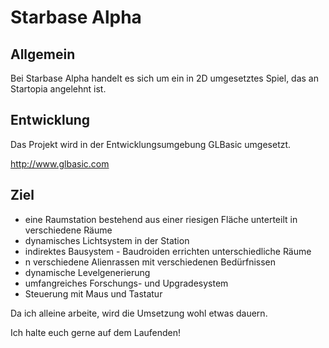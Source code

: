 Starbase Alpha
==============

Allgemein
---------

Bei Starbase Alpha handelt es sich um ein in 2D umgesetztes Spiel, das an Startopia angelehnt ist.

Entwicklung
-----------

Das Projekt wird in der Entwicklungsumgebung GLBasic umgesetzt.

http://www.glbasic.com

Ziel
----

- eine Raumstation bestehend aus einer riesigen Fläche unterteilt in verschiedene Räume
- dynamisches Lichtsystem in der Station
- indirektes Bausystem - Baudroiden errichten unterschiedliche Räume
- n verschiedene Alienrassen mit verschiedenen Bedürfnissen
- dynamische Levelgenerierung
- umfangreiches Forschungs- und Upgradesystem
- Steuerung mit Maus und Tastatur

Da ich alleine arbeite, wird die Umsetzung wohl etwas dauern.

Ich halte euch gerne auf dem Laufenden!
